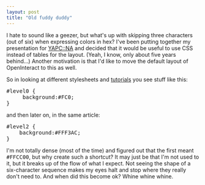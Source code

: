 ```yaml
---
layout: post
title: "Old fuddy duddy"
---
```




I hate to sound like a geezer, but what's up with skipping three characters (out of six) when expressing colors in hex? I've been putting together my presentation for <a href="http://yapc.org/America/">YAPC::NA</a> and decided that it would be useful to use CSS instead of tables for the layout. (Yeah, I know, only about five years behind...) Another motivation is that I'd like to move the default layout of OpenInteract to this as well.

<p>So in looking at different stylesheets and <a href="http://webreference.com/authoring/style/sheets/layout/advanced/">tutorials</a> you see stuff like this:</p>

<p><pre class="sourceCode">
#level0 {
     background:#FC0;
}
</pre>

<p>and then later on, in the same article:</p>

<p><pre class="sourceCode">
#level2 {
    background:#FFF3AC;
}
</pre>

<p>I'm not totally dense (most of the time) and figured out that the first meant <tt>#FFCC00</tt>, but why create such a shortcut? It may just be that I'm not used to it, but it breaks up of the flow of what I expect. Not seeing the shape of a six-character sequence makes my eyes halt and stop where they really don't need to. And when did this become ok? Whine whine whine.</p>


